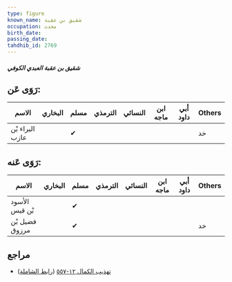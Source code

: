 ```yaml
---
type: figure
known_name: شقيق بن عقبة
occupation: محدث
birth_date:
passing_date:
tahdhib_id: 2769
---
```

##### شقيق بن عقبة العبدي الكوفي

## رَوَى عَن:
| الاسم           | البخاري | مسلم | الترمذي | النسائي | ابن ماجه | أبي داود | Others |
| --------------- | ------- | ---- | ------- | ------- | -------- | -------- | ------ |
| البراء بْن عازب |         | ✔    |         |         |          |          | خد     |
## رَوَى عَنه:
| الاسم          | البخاري | مسلم | الترمذي | النسائي | ابن ماجه | أبي داود | Others |
| -------------- | ------- | ---- | ------- | ------- | -------- | -------- | ------ |
| الأسود بْن قيس |         | ✔    |         |         |          |          |        |
| فضيل بْن مرزوق |         | ✔    |         |         |          |          | خد     |
## مراجع
- [تهذيب الكمال ١٢-٥٥٧](obsidian://open?vault=Tahdhib-al-Kamal&file=Figures/٢٧٦٩-شقيق%20بن%20عقبة%20العبدي%20الكوفي) ([رابط الشاملة](https://shamela.ws/book/3722/6330))